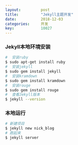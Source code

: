 ```yaml
---
layout: 		post
title:		    "Jekyll主题开发"
date:			2018-12-03
categories:		开发
key: 			10027
---
```


### Jekyll本地环境安装
```bash
#  安装ruby
$ sudo apt-get install ruby
#  安装jekyll
$ sudo gem install jekyll
#  安装kramdown
$ sudo gem install kramdown
#  安装rouge
$ sudo gem install rouge
#  查看Jekyll版本
$ jekyll --version
```

### 本地运行
```bash
# 新建项目
$ jekyll new nick_blog
# 跑起来
$ jekyll server
```